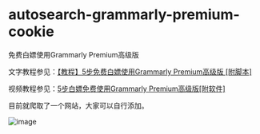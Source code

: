 # autosearch-grammarly-premium-cookie
免费白嫖使用Grammarly Premium高级版

文字教程参见：[【教程】5步免费白嫖使用Grammarly Premium高级版 [附脚本]](https://blog.csdn.net/sxf1061700625/article/details/128376313)    

视频教程参见：[5步白嫖免费使用Grammarly Premium高级版[附软件]](https://www.bilibili.com/video/BV1z3411d7C1/)    

目前就爬取了一个网站，大家可以自行添加。

![image](https://user-images.githubusercontent.com/31002981/208591934-018d710b-c2ea-40c0-a02f-bc1333099e52.png)
